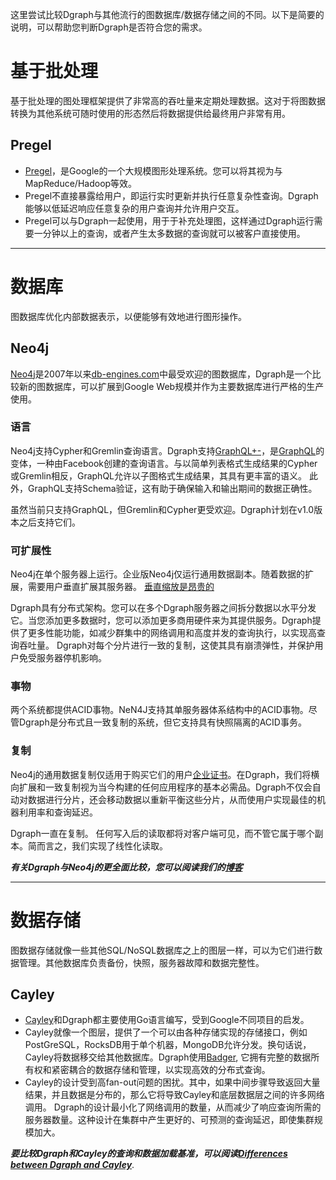 
这里尝试比较Dgraph与其他流行的图数据库/数据存储之间的不同。以下是简要的说明，可以帮助您判断Dgraph是否符合您的需求。

# 基于批处理

基于批处理的图处理框架提供了非常高的吞吐量来定期处理数据。这对于将图数据转换为其他系统可随时使用的形态然后将数据提供给最终用户非常有用。

## Pregel

- [Pregel](https://kowshik.github.io/JPregel/pregel_paper.pdf)，是Google的一个大规模图形处理系统。您可以将其视为与MapReduce/Hadoop等效。
- Pregel不直接暴露给用户，即运行实时更新并执行任意复杂性查询。Dgraph能够以低延迟响应任意复杂的用户查询并允许用户交互。
- Pregel可以与Dgraph一起使用，用于于补充处理图，这样通过Dgraph运行需要一分钟以上的查询，或者产生太多数据的查询就可以被客户直接使用。

---

# 数据库

图数据库优化内部数据表示，以便能够有效地进行图形操作。

## Neo4j

[Neo4j](https://neo4j.com/)是2007年以来[db-engines.com](http://db-engines.com/en/ranking/graph+dbms)中最受欢迎的图数据库，Dgraph是一个比较新的图数据库，可以扩展到Google Web规模并作为主要数据库进行严格的生产使用。

### 语言

Neo4j支持Cypher和Gremlin查询语言。Dgraph支持[GraphQL+-](query-language/index.md)，是[GraphQL](https://facebook.github.io/graphql/)的变体，一种由Facebook创建的查询语言。与以简单列表格式生成结果的Cypher或Gremlin相反，GraphQL允许以子图格式生成结果，其具有更丰富的语义。 此外，GraphQL支持Schema验证，这有助于确保输入和输出期间的数据正确性。

虽然当前只支持GraphQL，但Gremlin和Cypher更受欢迎。Dgraph计划在v1.0版本之后支持它们。

### 可扩展性

Neo4j在单个服务器上运行。企业版Neo4j仅运行通用数据副本。随着数据的扩展，需要用户垂直扩展其服务器。 [垂直缩放是昂贵的](https://blog.openshift.com/best-practices-for-horizontal-application-scaling/)

Dgraph具有分布式架构。您可以在多个Dgraph服务器之间拆分数据以水平分发它。当您添加更多数据时，您可以添加更多商用硬件来为其提供服务。Dgraph提供了更多性能功能，如减少群集中的网络调用和高度并发的查询执行，以实现高查询吞吐量。 Dgraph对每个分片进行一致的复制，这使其具有崩溃弹性，并保护用户免受服务器停机影响。

### 事物

两个系统都提供ACID事物。NeN4J支持其单服务器体系结构中的ACID事物。尽管Dgraph是分布式且一致复制的系统，但它支持具有快照隔离的ACID事务。

### 复制

Neo4j的通用数据复制仅适用于购买它们的用户[企业证书](https://neo4j.com/subscriptions/#editions)。在Dgraph，我们将横向扩展和一致复制视为当今构建的任何应用程序的基本必需品。Dgraph不仅会自动对数据进行分片，还会移动数据以重新平衡这些分片，从而使用户实现最佳的机器利用率和查询延迟。

Dgraph一直在复制。 任何写入后的读取都将对客户端可见，而不管它属于哪个副本。简而言之，我们实现了线性化读取。

***有关Dgraph与Neo4j的更全面比较，您可以阅读我们的[博客](https://open.dgraph.io/post/benchmark-neo4j)***

---

# 数据存储

图数据存储就像一些其他SQL/NoSQL数据库之上的图层一样，可以为它们进行数据管理。其他数据库负责备份，快照，服务器故障和数据完整性。

## Cayley

- [Cayley](https://cayley.io/)和Dgraph都主要使用Go语言编写，受到Google不同项目的启发。
- Cayley就像一个图层，提供了一个可以由各种存储实现的存储接口，例如PostGreSQL，RocksDB用于单个机器，MongoDB允许分发。换句话说，Cayley将数据移交给其他数据库。Dgraph使用[Badger](https://github.com/dgraph-io/badger), 它拥有完整的数据所有权和紧密耦合的数据存储和管理，以实现高效的分布式查询。
- Cayley的设计受到高fan-out问题的困扰。其中，如果中间步骤导致返回大量结果，并且数据是分布的，那么它将导致Cayley和底层数据层之间的许多网络调用。 Dgraph的设计最小化了网络调用的数量，从而减少了响应查询所需的服务器数量。这种设计在集群中产生更好的、可预测的查询延迟，即使集群规模加大。

***要比较Dgraph和Cayley的查询和数据加载基准，可以阅读[Differences between Dgraph and Cayley](https://discuss.dgraph.io/t/differences-between-dgraph-and-cayley/23/3)***.
